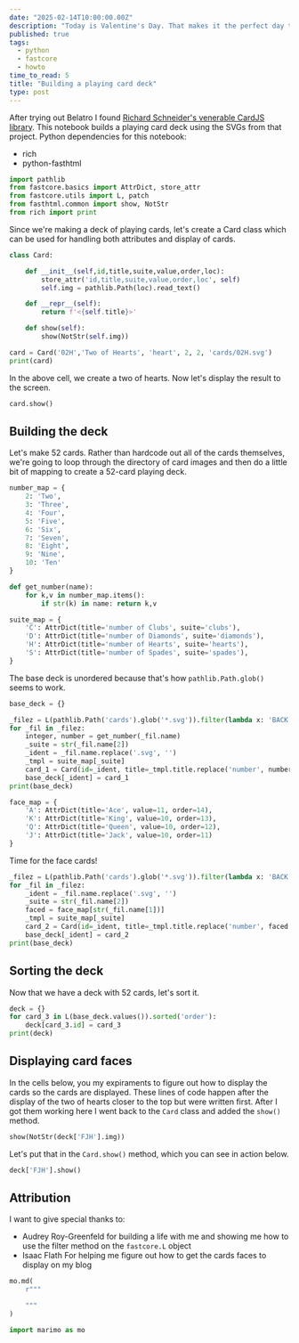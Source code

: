 ```yaml
---
date: "2025-02-14T10:00:00.00Z"
description: "Today is Valentine's Day. That makes it the perfect day to write a blog post about showing how to not just build a deck of cards, but show off cards from the heart suite."
published: true
tags:
  - python
  - fastcore
  - howto
time_to_read: 5
title: "Building a playing card deck"
type: post
---
```

<!---->
After trying out Belatro I found [Richard Schneider's venerable CardJS library](https://github.com/richardschneider/cardsJS). This notebook builds a playing card deck using the SVGs from that project. Python dependencies for this notebook:

- rich
- python-fasthtml

```python {.marimo}
import pathlib
from fastcore.basics import AttrDict, store_attr
from fastcore.utils import L, patch
from fasthtml.common import show, NotStr
from rich import print
```

Since we're making a deck of playing cards, let's create a Card class which can be used for handling both attributes and display of cards.

```python {.marimo}
class Card:

    def __init__(self,id,title,suite,value,order,loc):
        store_attr('id,title,suite,value,order,loc', self)
        self.img = pathlib.Path(loc).read_text()

    def __repr__(self):
        return f'<{self.title}>'

    def show(self):
        show(NotStr(self.img))

card = Card('02H','Two of Hearts', 'heart', 2, 2, 'cards/02H.svg')
print(card)
```

In the above cell, we create a two of hearts. Now let's display the result to the screen.

```python {.marimo}
card.show()
```

## Building the deck
<!---->
Let's make 52 cards. Rather than hardcode out all of the cards themselves, we're going to loop through the directory of card images and then do a little bit of mapping to create a 52-card playing deck.

```python {.marimo}
number_map = {
    2: 'Two',
    3: 'Three',
    4: 'Four',
    5: 'Five',
    6: 'Six',
    7: 'Seven',
    8: 'Eight',
    9: 'Nine',
    10: 'Ten'
}
```

```python {.marimo}
def get_number(name):
    for k,v in number_map.items():
        if str(k) in name: return k,v
```

```python {.marimo}
suite_map = {
    'C': AttrDict(title='number of Clubs', suite='clubs'),
    'D': AttrDict(title='number of Diamonds', suite='diamonds'),
    'H': AttrDict(title='number of Hearts', suite='hearts'),
    'S': AttrDict(title='number of Spades', suite='spades'),
}
```

The base deck is unordered because that's how `pathlib.Path.glob()` seems to work.

```python {.marimo}
base_deck = {}
```

```python {.marimo}
_filez = L(pathlib.Path('cards').glob('*.svg')).filter(lambda x: 'BACK' not in str(x)).filter(lambda x: str(x.name)[0].isdigit())
for _fil in _filez:
    integer, number = get_number(_fil.name)
    _suite = str(_fil.name[2])
    _ident = _fil.name.replace('.svg', '')
    _tmpl = suite_map[_suite]
    card_1 = Card(id=_ident, title=_tmpl.title.replace('number', number), suite=_tmpl.suite, value=integer, order=integer, loc=str(_fil))
    base_deck[_ident] = card_1
print(base_deck)
```

```python {.marimo}
face_map = {
    'A': AttrDict(title='Ace', value=11, order=14),
    'K': AttrDict(title='King', value=10, order=13),
    'Q': AttrDict(title='Queen', value=10, order=12),
    'J': AttrDict(title='Jack', value=10, order=11)
}
```

Time for the face cards!

```python {.marimo}
_filez = L(pathlib.Path('cards').glob('*.svg')).filter(lambda x: 'BACK' not in str(x)).filter(lambda x: str(x.name)[0].isdigit() is False)
for _fil in _filez:
    _ident = _fil.name.replace('.svg', '')
    _suite = str(_fil.name[2])
    faced = face_map[str(_fil.name[1])]
    _tmpl = suite_map[_suite]
    card_2 = Card(id=_ident, title=_tmpl.title.replace('number', faced.title), suite=_tmpl.suite, value=faced.value, order=faced.order, loc=str(_fil))
    base_deck[_ident] = card_2
print(base_deck)
```

## Sorting the deck
<!---->
Now that we have a deck with 52 cards, let's sort it.

```python {.marimo}
deck = {}
for card_3 in L(base_deck.values()).sorted('order'):
    deck[card_3.id] = card_3
print(deck)
```

## Displaying card faces
<!---->
In the cells below, you my expiraments to figure out how to display the cards so the cards are displayed. These lines of code happen after the display of the two of hearts closer to the top but were written first. After I got them working here I went back to the `Card` class and added the `show()` method.

```python {.marimo}
show(NotStr(deck['FJH'].img))
```

Let's put that in the `Card.show()` method, which you can see in action below.

```python {.marimo}
deck['FJH'].show()
```

## Attribution
<!---->
I want to give special thanks to:

- Audrey Roy-Greenfeld for building a life with me and showing me how to use the filter method on the `fastcore.L` object
- Isaac Flath For helping me figure out how to get the cards faces to display on my blog

```python {.marimo hide_code="true"}
mo.md(
    r"""

    """
)
```

```python {.marimo}
import marimo as mo
```